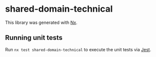 # shared-domain-technical

This library was generated with [Nx](https://nx.dev).

## Running unit tests

Run `nx test shared-domain-technical` to execute the unit tests via [Jest](https://jestjs.io).

